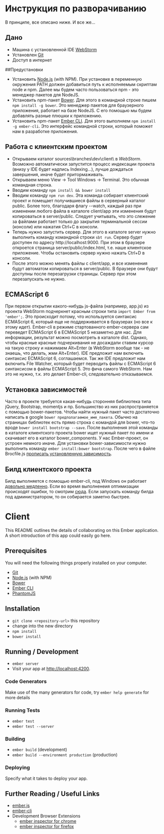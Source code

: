 # Инструкция по разворачиванию

В принципе, все описано ниже. И все же...

## Дано

* Машина с установленной IDE [WebStorm](https://www.jetbrains.com/webstorm/)
* Установлен [Git](http://git-scm.com/)
* Доступ в интернет

##Предустановки

* Установить [Node.js](http://nodejs.org/) (with NPM). 
При установке в переменную окружения PATH должен добавиться путь к исполняемым скриптам node и npm. Далее мы будем часто 
пользоваться npm - это менеджер пакетов для NodeJS. 
* Установить npm-пакет [Bower](http://bower.io/). 
Для этого в командной строке пишем `npm install -g bower`. Это менеджер пакетов для браузерного приложения, работает на 
базе NodeJS. С его помощью мы будем добавлять разные плюшки к приложению.
* Установить npm-пакет [Ember CLI](http://www.ember-cli.com/).
Для этого выполняем `npm install -g ember-cli`. Это интерфейс командной строки, который поможет нам в разработке приложения.
 
## Работа с клиентским проектом 
 
* Открываем каталог sources\branches\dev\client\ в *WebStorm*. Возможно автоматически запустится процесс индексации проекта (внизу
у IDE будет надпись Indexing...), лучше дождаться завершения, иначе будет притормаживать. 
* Открываем меню View -> Tool Windows -> Terminal. Это обычная командная строка. 
* Вводим команду `npm install && bower install`
* Вводим команду `npm run dev`. Эта команда собирает клиентский проект и помещает 
получившиеся файлы в серверный каталог public. Более того, благодаря флагу --watch, каждый раз при изменении любого 
файла в каталоге client/app эти изменения будут копироваться в server/public. Следует учитывать, что это слежение за 
файлами работает только до закрытия терминальной сессии (консоли) или нажатия Ctrl+C в консоли.
* Теперь нужно запустить сервер. Для этого в каталоге server нужно выполнить команду командной строки `sbt run`. 
Сервер будет доступен по адресу http://localhost:9000. При этом в браузере откроется страница server/public/index.html, т.е.
наше клиентское приложение. Чтобы остановить сервер нужно нажать Ctrl+D в консоли.
* После этого можно менять файлы с client/app, и все изменения будут автоматом копироваться в server/public. В браузере 
они будут доступны после перезагрузки страницы. Сервер при этом перезапускать не нужно.

## ECMAScript 6

При первом открытии какого-нибудь js-файла (например, app.js) из проекта WebStorm подчеркнет красным строки типа `import Ember from 'ember';`. Это происходит потому, что используется синтаксис ECMAScript 6, который еще не поддерживается в браузерах (но все к  этому идет). Ember-cli в режиме стартованного ember-сервера сам переведет ECMAScript 6 в ECMAScript 5 незаметно для нас. Для информации, результат можно посмотреть в каталоге dist. Однако, чтобы красные красные подчеркивания не досаждали ставим курсор на такую строку и нажимаем Alt+Enter (в WebStorm вообще так - не знаешь, что делать, жми Alt+Enter). IDE предложит нам включить синтаксис ECMAScript 6, соглашаемся. Так же IDE предложит нам включить File Watcher, который будет перводить файлы с ECMAScript 6 синтаксисом в файлы ECMAScript 5. Это фича самого WebStorm. Нам это не нужно, т.к. это делает Ember-cli, следовательно отказываемся.

## Установка зависимостей

Часто в проекте требуется какая-нибудь сторонняя библиотека типа jQuery, Bootstrap, momentjs и пр. Большинство из них
распространяется с помощью bower-пакетов. Чтобы найти нужный пакет часто достаточно написать в google 
`bower предполагаемое_имя_пакета`. Обычно на страницах библиотек есть прямо строка с командой для bower, что-то вроде
`bower install bootstrap --save`. После выполнения этой команды в каталоге клиентского проекта bower ищет нужный пакет
по имени и скачивает его в каталог bower_components. У нас Ember-проект, он устроен немного иначе. Для установки 
bower-зависимости нужно выполнить команду `ember install:bower bootstrap`. После чего в файле Brocfile.js [прописать
установленную зависимость](http://www.ember-cli.com/#managing-dependencies). 

## Билд клиентского проекта

Билд выполняется с помощью ember-cli, под Windows он работает [довольно медленно](http://www.ember-cli.com/#windows). Если во время выполненеия оптимизации происходят ошибки, то смотрим [сюда](https://github.com/felixrieseberg/ember-cli-windows/issues/3). Если запускать команду билда под администратором, то он собирается заметно быстрее. 


# Client

This README outlines the details of collaborating on this Ember application.
A short introduction of this app could easily go here.

## Prerequisites

You will need the following things properly installed on your computer.

* [Git](http://git-scm.com/)
* [Node.js](http://nodejs.org/) (with NPM)
* [Bower](http://bower.io/)
* [Ember CLI](http://www.ember-cli.com/)
* [PhantomJS](http://phantomjs.org/)

## Installation

* `git clone <repository-url>` this repository
* change into the new directory
* `npm install`
* `bower install`

## Running / Development

* `ember server`
* Visit your app at [http://localhost:4200](http://localhost:4200).

### Code Generators

Make use of the many generators for code, try `ember help generate` for more details

### Running Tests

* `ember test`
* `ember test --server`

### Building

* `ember build` (development)
* `ember build --environment production` (production)

### Deploying

Specify what it takes to deploy your app.

## Further Reading / Useful Links

* [ember.js](http://emberjs.com/)
* [ember-cli](http://www.ember-cli.com/)
* Development Browser Extensions
  * [ember inspector for chrome](https://chrome.google.com/webstore/detail/ember-inspector/bmdblncegkenkacieihfhpjfppoconhi)
  * [ember inspector for firefox](https://addons.mozilla.org/en-US/firefox/addon/ember-inspector/)


